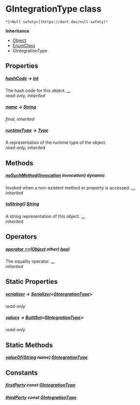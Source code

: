 


# GIntegrationType class






    *[<Null safety>](https://dart.dev/null-safety)*





**Inheritance**

- [Object](https://api.flutter.dev/flutter/dart-core/Object-class.html)
- [EnumClass](https://pub.dev/documentation/built_value/8.1.4/built_value/EnumClass-class.html)
- GIntegrationType







## Properties

##### [hashCode](https://api.flutter.dev/flutter/dart-core/Object/hashCode.html) &#8594; [int](https://api.flutter.dev/flutter/dart-core/int-class.html)



The hash code for this object. [...](https://api.flutter.dev/flutter/dart-core/Object/hashCode.html)  
_read-only, inherited_



##### [name](https://pub.dev/documentation/built_value/8.1.4/built_value/EnumClass/name.html) &#8594; [String](https://api.flutter.dev/flutter/dart-core/String-class.html)



   
_final, inherited_



##### [runtimeType](https://api.flutter.dev/flutter/dart-core/Object/runtimeType.html) &#8594; [Type](https://api.flutter.dev/flutter/dart-core/Type-class.html)



A representation of the runtime type of the object.   
_read-only, inherited_




## Methods

##### [noSuchMethod](https://api.flutter.dev/flutter/dart-core/Object/noSuchMethod.html)([Invocation](https://api.flutter.dev/flutter/dart-core/Invocation-class.html) invocation) dynamic



Invoked when a non-existent method or property is accessed. [...](https://api.flutter.dev/flutter/dart-core/Object/noSuchMethod.html)  
_inherited_



##### [toString](https://pub.dev/documentation/built_value/8.1.4/built_value/EnumClass/toString.html)() [String](https://api.flutter.dev/flutter/dart-core/String-class.html)



A string representation of this object. [...](https://pub.dev/documentation/built_value/8.1.4/built_value/EnumClass/toString.html)  
_inherited_




## Operators

##### [operator ==](https://api.flutter.dev/flutter/dart-core/Object/operator_equals.html)([Object](https://api.flutter.dev/flutter/dart-core/Object-class.html) other) [bool](https://api.flutter.dev/flutter/dart-core/bool-class.html)



The equality operator. [...](https://api.flutter.dev/flutter/dart-core/Object/operator_equals.html)  
_inherited_




## Static Properties

##### [serializer](../third_party_yonomi_graphql_schema___generated___schema.docs.schema.gql/GIntegrationType/serializer.md) &#8594; [Serializer](https://pub.dev/documentation/built_value/8.1.4/serializer/Serializer-class.html)&lt;[GIntegrationType](../third_party_yonomi_graphql_schema___generated___schema.docs.schema.gql/GIntegrationType-class.md)>



   
_read-only_



##### [values](../third_party_yonomi_graphql_schema___generated___schema.docs.schema.gql/GIntegrationType/values.md) &#8594; [BuiltSet](https://pub.dev/documentation/built_collection/5.1.1/built_collection/BuiltSet-class.html)&lt;[GIntegrationType](../third_party_yonomi_graphql_schema___generated___schema.docs.schema.gql/GIntegrationType-class.md)>



   
_read-only_




## Static Methods

##### [valueOf](../third_party_yonomi_graphql_schema___generated___schema.docs.schema.gql/GIntegrationType/valueOf.md)([String](https://api.flutter.dev/flutter/dart-core/String-class.html) name) [GIntegrationType](../third_party_yonomi_graphql_schema___generated___schema.docs.schema.gql/GIntegrationType-class.md)



   





## Constants

##### [firstParty](../third_party_yonomi_graphql_schema___generated___schema.docs.schema.gql/GIntegrationType/firstParty-constant.md) const [GIntegrationType](../third_party_yonomi_graphql_schema___generated___schema.docs.schema.gql/GIntegrationType-class.md)



   




##### [thirdParty](../third_party_yonomi_graphql_schema___generated___schema.docs.schema.gql/GIntegrationType/thirdParty-constant.md) const [GIntegrationType](../third_party_yonomi_graphql_schema___generated___schema.docs.schema.gql/GIntegrationType-class.md)



   










